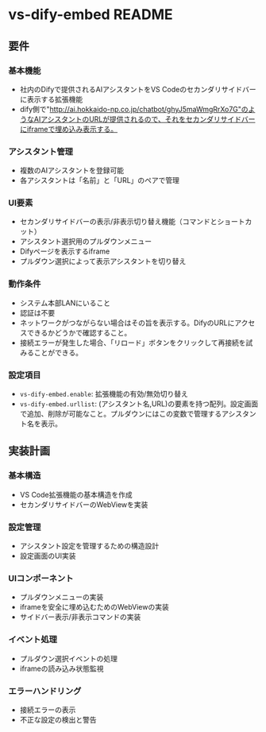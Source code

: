 # vs-dify-embed README

## 要件

### 基本機能

- 社内のDifyで提供されるAIアシスタントをVS Codeのセカンダリサイドバーに表示する拡張機能
- dify側で"http://ai.hokkaido-np.co.jp/chatbot/ghyJ5maWmgRrXo7G"のようなAIアシスタントのURLが提供されるので、それをセカンダリサイドバーにiframeで埋め込み表示する。

### アシスタント管理

- 複数のAIアシスタントを登録可能
- 各アシスタントは「名前」と「URL」のペアで管理

### UI要素

- セカンダリサイドバーの表示/非表示切り替え機能（コマンドとショートカット）
- アシスタント選択用のプルダウンメニュー
- Difyページを表示するiframe
- プルダウン選択によって表示アシスタントを切り替え

### 動作条件

- システム本部LANにいること
- 認証は不要
- ネットワークがつながらない場合はその旨を表示する。DifyのURLにアクセスできるかどうかで確認すること。
- 接続エラーが発生した場合、「リロード」ボタンをクリックして再接続を試みることができる。

### 設定項目

- `vs-dify-embed.enable`: 拡張機能の有効/無効切り替え
- `vs-dify-embed.urllist`: (アシスタント名,URL)の要素を持つ配列。設定画面で追加、削除が可能なこと。プルダウンにはこの変数で管理するアシスタント名を表示。

## 実装計画

### 基本構造

- VS Code拡張機能の基本構造を作成
- セカンダリサイドバーのWebViewを実装

### 設定管理

- アシスタント設定を管理するための構造設計
- 設定画面のUI実装

### UIコンポーネント

- プルダウンメニューの実装
- iframeを安全に埋め込むためのWebViewの実装
- サイドバー表示/非表示コマンドの実装

### イベント処理

- プルダウン選択イベントの処理
- iframeの読み込み状態監視

### エラーハンドリング

- 接続エラーの表示
- 不正な設定の検出と警告
